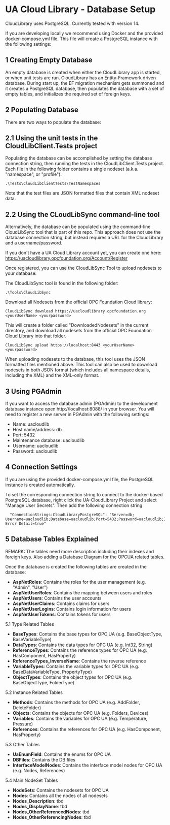 # UA Cloud Library - Database Setup

CloudLibrary uses PostgreSQL. Currently tested with version 14.

If you are developing locally we recommend using Docker and the provided docker-compose.yml file. This file will create a PostgreSQL instance with the following settings:

1 Creating Empty Database
-------------

An empty database is created when either the CloudLibrary app is started, or when unit tests are run. CloudLibrary has an Entity-Framework driven database. During start up, the EF migration mechanism gets summoned and it creates a PostgreSQL database, then populates the database with a set of empty tables, and initializes the required set of foreign keys.

2 Populating Database
-------------

There are two ways to populate the database:

2.1 Using the unit tests in the CloudLibClient.Tests project
-------
 
Populating the database can be accomplished by setting the database connection string, then running the tests in the CloudLibClient.Tests project. 
Each file in the following folder contains a single nodeset (a.k.a. "namespace", or "profile"):
```
.\Tests\CloudLibClientTests\TestNamespaces
```
Note that the test files are JSON formatted files that contain XML nodeset data.

2.2 Using the CLoudLibSync command-line tool
--------------

Alternatively, the database can be populated using the command-line CloudLibSync tool that is part of this repo. This approach does not use the database connection string, but instead requires a URL for the CloudLibrary and a username/password.

If you don't have a UA Cloud Library account yet, you can create one here: https://uacloudlibrary.opcfoundation.org/Account/Register

Once registered, you can use the CloudLibSync Tool to upload nodesets to your database:

The CloudLibSync tool is found in the following folder:
```
.\Tools\CloudLibSync
```

Download all Nodesets from the official OPC Foundation Cloud library:
```
CloudLibSync download https://uacloudlibrary.opcfoundation.org <yourUserName> <yourpassword> 
```

This will create a folder called "DownloadedNodesets" in the current directory, and download all nodesets from the official OPC Foundation Cloud Library into that folder.

```
CloudLibSync upload https://localhost:8443 <yourUserName> <yourpassword> 
```

When uploading nodesets to the database, this tool uses the JSON formatted files mentioned above. This tool can also be used to download nodesets in both JSON format (which includes all namespace details, including the XML) and the XML-only format.

3 Using PGAdmin
-------------
If you want to access the database admin (PGAdmin) to the development database instance open http://localhost:8088/ in your browser. You will need to register a new server in PGAdmin with the following settings:
* Name: uacloudlib
* Host name/address: db
* Port: 5432
* Maintenance database: uacloudlib
* Username: uacloudlib
* Password: uacloudlib

4 Connection Settings
-------------
If you are using the provided docker-compose.yml file, the PostgreSQL instance is created automatically. 

To set the corresponding connection string to connect to the docker-based PostgreSQL database, right click the UA-CloudLibrary Project and select "Manage User Secrets".
Then add the following connection string:

```
  "ConnectionStrings:CloudLibraryPostgreSQL": "Server=db; Username=uacloudlib;Database=uacloudlib;Port=5432;Password=uacloudlib;Include Error Detail=true"
```

5 Database Tables Explained
-------------

REMARK: The tables need more description including their indexes and foreign keys. Also adding a Database Diagram for the OPCUA related tables.

Once the database is created the following tables are created in the database:

* **AspNetRoles**: Contains the roles for the user management (e.g. "Admin", "User")
* **AspNetUserRoles**: Contains the mapping between users and roles
* **AspNetUsers**: Contains the user accounts
* **AspNetUserClaims**: Contains claims for users
* **AspNetUserLogins**: Contains login information for users
* **AspNetUserTokens**: Contains tokens for users

5.1 Type Related Tables
* **BaseTypes**: Contains the base types for OPC UA (e.g. BaseObjectType, BaseVariableType)
* **DataTypes**: Contains the data types for OPC UA (e.g. Int32, String)
* **ReferenceTypes**: Contains the reference types for OPC UA (e.g. HasComponent, HasProperty)
* **ReferenceTypes_InverseName**: Contains the reverse reference 
* **VariableTypes**: Contains the variable types for OPC UA (e.g. BaseDataVariableType, PropertyType)
* **ObjectTypes**: Contains the object types for OPC UA (e.g. BaseObjectType, FolderType)

5.2 Instance Related Tables
* **Methods**: Contains the methods for OPC UA (e.g. AddFolder, DeleteFolder)
* **Objects**: Contains the objects for OPC UA (e.g. Folders, Devices)
* **Variables**: Contains the variables for OPC UA (e.g. Temperature, Pressure)
* **References**: Contains the references for OPC UA (e.g. HasComponent, HasProperty)

5.3 Other Tables
* **UaEnumField**: Contains the enums for OPC UA 
* **DBFiles**: Contains the DB files 
* **InterfaceModelNodes**: Contains the interface model nodes for OPC UA (e.g. Nodes, References)

5.4 Main NodeSet Tables
* **NodeSets**: Contains the nodesets for OPC UA 
* **Nodes**: Contains all the nodes of all nodesets 
* **Nodes_Description**: tbd
* **Nodes_DisplayName**: tbd
* **Nodes_OtherReferencedNodes**: tbd
* **Nodes_OtherReferencingNodes**: tbd


